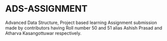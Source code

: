 # ADS-ASSIGNMENT
Advanced Data Structure, Project based learning Assignment submission made by contributors having Roll number 50 and 51 alias Ashish Prasad and Atharva Kasangottuwar respectively.

